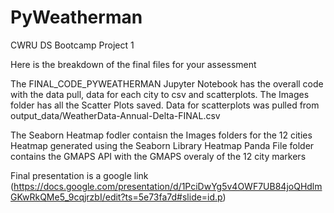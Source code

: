 # PyWeatherman
CWRU DS Bootcamp Project 1

Here is the breakdown of the final files for your assessment

The FINAL_CODE_PYWEATHERMAN Jupyter Notebook has the overall code with the data pull, data for each city to csv and scatterplots. 
The Images folder has all the Scatter Plots saved. Data for scatterplots was pulled from output_data/WeatherData-Annual-Delta-FINAL.csv

The Seaborn Heatmap fodler contaisn the Images folders for the 12 cities Heatmap generated using the Seaborn Library Heatmap Panda File folder contains the GMAPS API with the GMAPS overaly of the 12 city markers

Final presentation is a google link (https://docs.google.com/presentation/d/1PciDwYg5v4OWF7UB84joQHdlmGKwRkQMe5_9cqjrzbI/edit?ts=5e73fa7d#slide=id.p)

